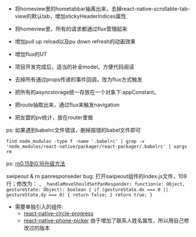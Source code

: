 - 将homeview里的hometabbar抽离出来，去掉react-native-scrollable-tab-view的默认tab，增加stickyHeaderIndices属性.

- 将homeview里，所有的请求都通过flux管理起来

<WIP>

- 增加pull up reload以及pu down refresh的动画效果

- 增加flux的UT

- 项目开发完成后，适当的补全model，方便代码阅读

- 去掉所有通过props传递的事件回调，改为flux方式触发

- 把所有的asyncstorage统一存放在一个对象下:appConstant。

- 把route抽取出来，通过flux来触发navigation

- 把友盟的pv统计，放在router里做

ps: 如果遇到babelrc文件错误，删掉报错的babel文件即可

`find node_modules -type f -name '.babelrc' | grep -v 'node_modules/react-native/packager/react-packager/.babelrc' | xargs rm`

ps: [rn0.15到0.16升级方法](https://gist.github.com/plougsgaard/33297a026ed549d910af)

swipeout & rn panresponseder bug: 打开swipeout组件的index.js文件，109行；修改为：
`, _handleMoveShouldSetPanResponder: function(e: Object, gestureState: Object): boolean {
  if (gestureState.dx === 0 || gestureState.dy === 0) {
      return false;
    }
    return true;
  }`

  - 需要单独引入的组件:
    - [react-native-circle-progress](https://github.com/guodong000/react-native-circle-progress.git)
    - [react-native-phone-picker](git@github.com:daemonchen/react-native-phone-picker.git) 由于增加了联系人姓名属性，所以用自己修改过的版本